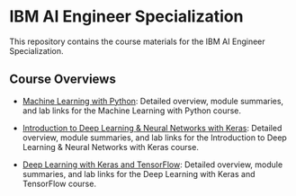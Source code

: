 # IBM AI Engineer Specialization

This repository contains the course materials for the IBM AI Engineer Specialization.

## Course Overviews

- [Machine Learning with Python](1%20-%20Machine%20Learning%20with%20Python/README.md):
  Detailed overview, module summaries, and lab links for the Machine Learning with Python course.

- [Introduction to Deep Learning & Neural Networks with Keras](2%20-%20Introduction%20to%20Deep%20Learning%20%26%20Neural%20Networks%20with%20Keras/README.md):
  Detailed overview, module summaries, and lab links for the Introduction to Deep Learning & Neural Networks with Keras course.

- [Deep Learning with Keras and TensorFlow](3%20-%20Deep%20Learning%20with%20Keras%20and%20Tensorflow/README.md):
  Detailed overview, module summaries, and lab links for the Deep Learning with Keras and TensorFlow course.
